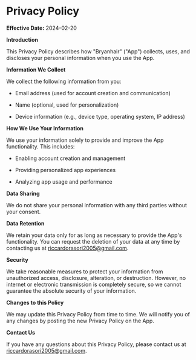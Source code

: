# Privacy Policy


**Effective Date:** 2024-02-20

**Introduction**

This Privacy Policy describes how "Bryanhair" ("App") collects, uses, and discloses your personal information when you use the App.

**Information We Collect**

We collect the following information from you:

*   Email address (used for account creation and communication)
    
*   Name (optional, used for personalization)
    
*   Device information (e.g., device type, operating system, IP address)
    

**How We Use Your Information**

We use your information solely to provide and improve the App functionality. This includes:

*   Enabling account creation and management
    
*   Providing personalized app experiences
    
*   Analyzing app usage and performance
    

**Data Sharing**

We do not share your personal information with any third parties without your consent.

**Data Retention**

We retain your data only for as long as necessary to provide the App's functionality. You can request the deletion of your data at any time by contacting us at riccardorasori2005@gmail.com.

**Security**

We take reasonable measures to protect your information from unauthorized access, disclosure, alteration, or destruction. However, no internet or electronic transmission is completely secure, so we cannot guarantee the absolute security of your information.

**Changes to this Policy**

We may update this Privacy Policy from time to time. We will notify you of any changes by posting the new Privacy Policy on the App.

**Contact Us**

If you have any questions about this Privacy Policy, please contact us at riccardorasori2005@gmail.com.